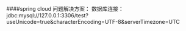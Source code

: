 ####spring cloud 问题解决方案：
数据库连接：
jdbc:mysql://127.0.0.1:3306/test?useUnicode=true&characterEncoding=UTF-8&serverTimezone=UTC